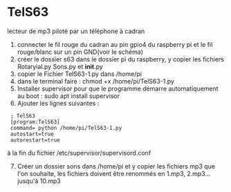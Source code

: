 # TelS63
lecteur de mp3 piloté par un téléphone à cadran

1. connecter le fil rouge du cadran au pin gpio4 du raspberry pi et le fil rouge/blanc sur un pin GND(voir le schéma)
2. créer le dossier s63 dans le dossier pi du raspberry, y copier les fichiers Rotaryial.py Sons.py et __init__.py
3. copier le Fichier TelS63-1.py dans /home/pi
4. dans le terminal faire : chmod +x /home/pi/TelS63-1.py
5. Installer supervisor pour que le programme démarre automatiquement au boot : sudo apt install supervisor
6. Ajouter les lignes suivantes : 


```
 ; TelS63
 [program:TelS63]
 command= python /home/pi/TelS63-1.py
 autostart=true
 autorestart=true
```


à la fin du fichier /etc/supervisor/supervisord.conf


7. Créer un dossier sons dans /home/pi et y copier les fichiers mp3 que l'on souhaite, les fichiers doivent être renommés en 1.mp3, 2.mp3... jusqu'à 10.mp3
